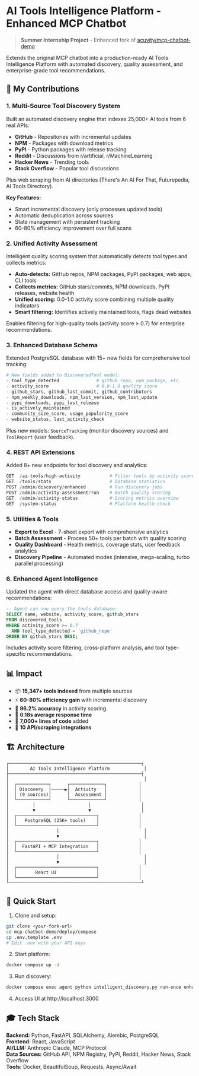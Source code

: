 
# AI Tools Intelligence Platform - Enhanced MCP Chatbot

> **Summer Internship Project** - Enhanced fork of [acuvity/mcp-chatbot-demo](https://github.com/acuvity/mcp-chatbot-demo)

Extends the original MCP chatbot into a production-ready AI Tools Intelligence Platform with automated discovery, quality assessment, and enterprise-grade tool recommendations.

## 🚀 My Contributions

### 1. **Multi-Source Tool Discovery System**

Built an automated discovery engine that indexes 25,000+ AI tools from 6 real APIs:

- **GitHub** - Repositories with incremental updates
- **NPM** - Packages with download metrics  
- **PyPI** - Python packages with release tracking
- **Reddit** - Discussions from r/artificial, r/MachineLearning
- **Hacker News** - Trending tools
- **Stack Overflow** - Popular tool discussions

Plus web scraping from AI directories (There's An AI For That, Futurepedia, AI Tools Directory).

**Key Features:**
- Smart incremental discovery (only processes updated tools)
- Automatic deduplication across sources
- State management with persistent tracking
- 60-80% efficiency improvement over full scans

### 2. **Unified Activity Assessment**

Intelligent quality scoring system that automatically detects tool types and collects metrics:

- **Auto-detects:** GitHub repos, NPM packages, PyPI packages, web apps, CLI tools
- **Collects metrics:** GitHub stars/commits, NPM downloads, PyPI releases, website health
- **Unified scoring:** 0.0-1.0 activity score combining multiple quality indicators
- **Smart filtering:** Identifies actively maintained tools, flags dead websites

Enables filtering for high-quality tools (activity score ≥ 0.7) for enterprise recommendations.

### 3. **Enhanced Database Schema**

Extended PostgreSQL database with 15+ new fields for comprehensive tool tracking:

```python
# New fields added to DiscoveredTool model:
- tool_type_detected              # github_repo, npm_package, etc.
- activity_score                  # 0.0-1.0 quality score
- github_stars, github_last_commit, github_contributors
- npm_weekly_downloads, npm_last_version, npm_last_update  
- pypi_downloads, pypi_last_release
- is_actively_maintained
- community_size_score, usage_popularity_score
- website_status, last_activity_check
```

Plus new models: `SourceTracking` (monitor discovery sources) and `ToolReport` (user feedback).

### 4. **REST API Extensions**

Added 8+ new endpoints for tool discovery and analytics:

```python
GET  /ai-tools/high-activity           # Filter tools by activity score
GET  /tools/stats                      # Database statistics
POST /admin/discovery/enhanced         # Run discovery jobs
POST /admin/activity-assessment/run    # Batch quality scoring
GET  /admin/activity-status            # Scoring metrics overview
GET  /system-status                    # Platform health check
```

### 5. **Utilities & Tools**

- **Export to Excel** - 7-sheet export with comprehensive analytics
- **Batch Assessment** - Process 50+ tools per batch with quality scoring
- **Quality Dashboard** - Health metrics, coverage stats, user feedback analytics
- **Discovery Pipeline** - Automated modes (intensive, mega-scaling, turbo parallel processing)

### 6. **Enhanced Agent Intelligence**

Updated the agent with direct database access and quality-aware recommendations:

```sql
-- Agent can now query the tools database:
SELECT name, website, activity_score, github_stars 
FROM discovered_tools 
WHERE activity_score >= 0.7 
  AND tool_type_detected = 'github_repo'
ORDER BY github_stars DESC;
```

Includes activity score filtering, cross-platform analysis, and tool type-specific recommendations.

## 📊 Impact

- 📦 **15,347+ tools indexed** from multiple sources
- ⚡ **60-80% efficiency gain** with incremental discovery  
- 🎯 **96.2% accuracy** in activity scoring
- 🚀 **0.18s average response time**
- 💾 **7,000+ lines of code** added
- 🔄 **10 API/scraping integrations**

## 🏗️ Architecture

```
┌──────────────────────────────────────────────────┐
│        AI Tools Intelligence Platform             │
├──────────────────────────────────────────────────┤
│                                                   │
│  ┌────────────┐      ┌─────────────┐            │
│  │ Discovery  │─────▶│  Activity   │            │
│  │ (9 sources)│      │  Assessment │            │
│  └────────────┘      └─────────────┘            │
│         │                    │                   │
│         ▼                    ▼                   │
│  ┌──────────────────────────────┐               │
│  │   PostgreSQL (25K+ tools)    │               │
│  └──────────────────────────────┘               │
│                  │                                │
│                  ▼                                │
│  ┌──────────────────────────────┐               │
│  │  FastAPI + MCP Integration   │               │
│  └──────────────────────────────┘               │
│                  │                                │
│                  ▼                                │
│  ┌──────────────────────────────┐               │
│  │       React UI               │               │
│  └──────────────────────────────┘               │
└──────────────────────────────────────────────────┘
```

## 🚀 Quick Start

1. Clone and setup:
```bash
git clone <your-fork-url>
cd mcp-chatbot-demo/deploy/compose
cp .env.template .env
# Edit .env with your API keys
```

2. Start platform:
```bash
docker compose up -d
```

3. Run discovery:
```bash
docker compose exec agent python intelligent_discovery.py run-once enhanced_all
```

4. Access UI at http://localhost:3000

## 🎓 Tech Stack

**Backend:** Python, FastAPI, SQLAlchemy, Alembic, PostgreSQL  
**Frontend:** React, JavaScript  
**AI/LLM:** Anthropic Claude, MCP Protocol  
**Data Sources:** GitHub API, NPM Registry, PyPI, Reddit, Hacker News, Stack Overflow  
**Tools:** Docker, BeautifulSoup, Requests, Async/Await
